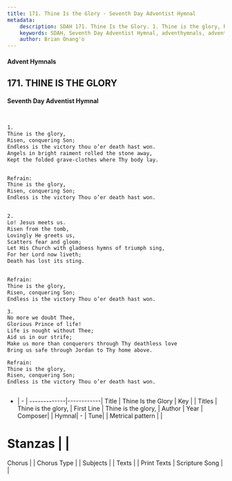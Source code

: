 ```yaml
---
title: 171. Thine Is the Glory - Seventh Day Adventist Hymnal
metadata:
    description: SDAH 171. Thine Is the Glory. 1. Thine is the glory, Risen, conquering Son; Endless is the victory thou o’er death hast won. Angels in bright raiment rolled the stone away, Kept the folded grave-clothes where Thy body lay. 
    keywords: SDAH, Seventh Day Adventist Hymnal, adventhymnals, advent hymnals, Thine Is the Glory, Thine is the glory, ,Thine is the glory,
    author: Brian Onang'o
---
```


#### Advent Hymnals
## 171. THINE IS THE GLORY
#### Seventh Day Adventist Hymnal

```txt


1.
Thine is the glory,
Risen, conquering Son;
Endless is the victory thou o’er death hast won.
Angels in bright raiment rolled the stone away,
Kept the folded grave-clothes where Thy body lay.


Refrain:
Thine is the glory,
Risen, conquering Son;
Endless is the victory Thou o’er death hast won.


2.
Lo! Jesus meets us.
Risen from the tomb,
Lovingly He greets us,
Scatters fear and gloom;
Let His Church with gladness hymns of triumph sing,
For her Lord now liveth;
Death has lost its sting.


Refrain:
Thine is the glory,
Risen, conquering Son;
Endless is the victory Thou o’er death hast won.

3.
No more we doubt Thee,
Glorious Prince of life!
Life is nought without Thee;
Aid us in our strife;
Make us more than conquerors through Thy deathless love
Bring us safe through Jordan to Thy home above.

Refrain:
Thine is the glory,
Risen, conquering Son;
Endless is the victory Thou o’er death hast won.



```

- |   -  |
-------------|------------|
Title | Thine Is the Glory |
Key |  |
Titles | Thine is the glory, |
First Line | Thine is the glory, |
Author | 
Year | 
Composer|  |
Hymnal|  - |
Tune|  |
Metrical pattern | |
# Stanzas |  |
Chorus |  |
Chorus Type |  |
Subjects |  |
Texts |  |
Print Texts | 
Scripture Song |  |
  
